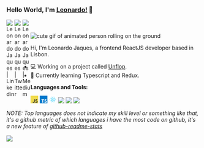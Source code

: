 ### Hello World, I'm [Leonardo!](https://www.leonardojaques.com/) 🌈 

<a href="https://www.linkedin.com/in/leonardojaques/">
  <img align="left" alt="Leonardo Jaques | Linkedin" width="21px" src="https://img.icons8.com/color/48/000000/linkedin-2.png" />
</a>

<a href="https://twitter.com/leokindacodes">
  <img align="left" alt="Leonardo Jaques | Twitter" width="21px" src="https://img.icons8.com/color/96/000000/twitter.png"/>
</a>

<a href="https://medium.com/@leonardomjq">
  <img align="left" alt="Leonardo Jaques | Medium" width="21px" src="https://img.icons8.com/color/48/000000/medium-logo.png" />
</a>

<br />
<br />

<img alt="cute gif of animated person rolling on the ground" width="50px" src="https://media.giphy.com/media/l1IBiCSkcSjBntAs0/giphy.gif"/>


Hi, I'm Leonardo Jaques, a frontend ReactJS developer based in Lisbon.

- 💻 Working on a project called [Unflop](https://unflop.me/).
- 🎉 Currently learning Typescript and Redux.

**Languages and Tools:**  

<code><img height="20" src="https://raw.githubusercontent.com/github/explore/80688e429a7d4ef2fca1e82350fe8e3517d3494d/topics/javascript/javascript.png"></code>
<code><img height="20" src="https://raw.githubusercontent.com/github/explore/80688e429a7d4ef2fca1e82350fe8e3517d3494d/topics/typescript/typescript.png"></code>
<code><img height="20" src="https://raw.githubusercontent.com/github/explore/80688e429a7d4ef2fca1e82350fe8e3517d3494d/topics/react/react.png"></code>
<code><img height="20" src="https://api.iconify.design/logos:gatsby.svg"></code>
<code><img height="20" src="https://api.iconify.design/logos:tailwindcss-icon.svg"></code>
<code><img height="20" src="https://api.iconify.design/logos:sass.svg"></code>

*NOTE: Top languages does not indicate my skill level or something like that, it's a github metric of which languages i have the most code on github, it's a new feature of [github-readme-stats](https://github.com/anuraghazra/github-readme-stats)*


<a href="https://github.com/anuraghazra/github-readme-stats">
  <!-- Change the `github-readme-stats.anuraghazra1.vercel.app` to `github-readme-stats.vercel.app`  -->
  <img align="center" src="https://github-readme-stats.vercel.app/api/top-langs/?username=leonardomjq&layout=compact&theme=radical" />
</a>
